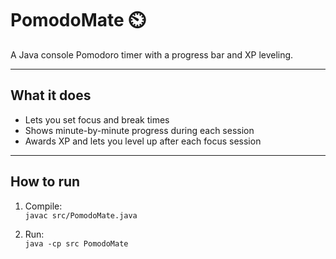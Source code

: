 # PomodoMate ⏲️

A Java console Pomodoro timer with a progress bar and XP leveling.

---

## What it does

- Lets you set focus and break times
- Shows minute-by-minute progress during each session
- Awards XP and lets you level up after each focus session

---

## How to run

1. Compile:  
   `javac src/PomodoMate.java`

2. Run:  
   `java -cp src PomodoMate`